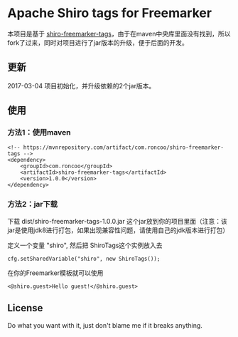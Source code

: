 # Apache Shiro tags for Freemarker

本项目是基于 [shiro-freemarker-tags](https://github.com/jagregory/shiro-freemarker-tags)，由于在maven中央库里面没有找到，所以fork了过来，同时对项目进行了jar版本的升级，便于后面的开发。

## 更新

2017-03-04 项目初始化，并升级依赖的2个jar版本。

## 使用
### 方法1：使用maven
```
<!-- https://mvnrepository.com/artifact/com.roncoo/shiro-freemarker-tags -->
<dependency>
    <groupId>com.roncoo</groupId>
    <artifactId>shiro-freemarker-tags</artifactId>
    <version>1.0.0</version>
</dependency>

```
### 方法2：jar下载
下载  dist/shiro-freemarker-tags-1.0.0.jar 这个jar放到你的项目里面（注意：该jar是使用jdk8进行打包，如果出现兼容性问题，请使用自己的jdk版本进行打包）

定义一个变量 "shiro", 然后把 ShiroTags这个实例放入去

```
cfg.setSharedVariable("shiro", new ShiroTags());

```

在你的Freemarker模板就可以使用

```
<@shiro.guest>Hello guest!</@shiro.guest>

```

## License

Do what you want with it, just don't blame me if it breaks anything.
